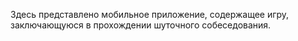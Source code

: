 Здесь представлено мобильное приложение, содержащее игру, заключающуюся в прохождении шуточного собеседования. 
